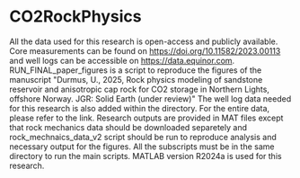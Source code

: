 # CO2RockPhysics
All the data used for this research is open-access and publicly available. Core measurements can be found on https://doi.org/10.11582/2023.00113 and well logs can be accessible on https://data.equinor.com.
RUN_FINAL_paper_figures is a script to reproduce the figures of the manuscript 
"Durmus, U., 2025, Rock physics modeling of sandstone reservoir and anisotropic cap rock for CO2 storage in Northern Lights, offshore Norway. JGR: Solid Earth (under review)"
The well log data needed for this research is also added within the directory. For the entire data, please refer to the link.
Research outputs are provided in MAT files except that rock mechanics data should be downloaded separetely and rock_mechnaics_data_v2 script should be run to reproduce analysis and necessary output for the figures.
All the subscripts must be in the same directory to run the main scripts.
MATLAB version R2024a is used for this research.

